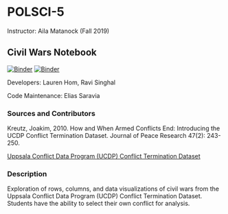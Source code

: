 # POLSCI-5

Instructor: Aila Matanock (Fall 2019)

## Civil Wars Notebook 

[![Binder](https://mybinder.org/badge.svg)](https://mybinder.org/v2/gh/ds-modules/POLSCI-5/master?filepath=civil-conflicts%2FCivilConflicts.ipynb)
[![Binder](https://img.shields.io/badge/Launch-UCB%20Datahub-blue.svg)](https://datahub.berkeley.edu/hub/user-redirect/git-pull?repo=https%3A%2F%2Fgithub.com%2Fds-modules%2FPOLSCI-5&urlpath=tree%2FPOLSCI-5%2Fcivil-conflicts%2FCivilConflicts.ipynb)

Developers: Lauren Hom, Ravi Singhal

Code Maintenance: Elias Saravia

### Sources and Contributors
Kreutz, Joakim, 2010. How and When Armed Conflicts End: Introducing the UCDP Conflict Termination Dataset. Journal of Peace Research 47(2): 243-250.

[Uppsala Conflict Data Program (UCDP) Conflict Termination Dataset](https://ucdp.uu.se/downloads/#d5)

### Description

Exploration of rows, columns, and data visualizations of civil wars from the Uppsala Conflict Data Program (UCDP) Conflict Termination Dataset. Students have the ability to select their own conflict for analysis.

